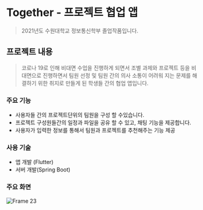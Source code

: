 # Together - 프로젝트 협업 앱
> 2021년도 수원대학교 정보통신학부 졸업작품입니다.
  

## 프로젝트 내용
> 코로나 19로 인해 비대면 수업을 진행하게 되면서 
> 조별 과제와 프로젝트 등을 비대면으로 진행하면서
>  팀원 선정 및 팀원 간의 의사 소통이 어려워 지는 문제를 해결하기 위한 취지로 만들게 된 학생들 간의 협업 앱입니다.



### 주요 기능
- 사용자들 간의 프로젝트단위의 팀원을 구성 할 수있습니다.
- 프로젝트 구성원들간의 일정과 파일을 공유 할 수 있고, 채팅 기능을 제공합니다.
- 사용자가 입력한 정보를 통해서 팀원과 프로젝트를 추천해주는 기능 제공

### 사용 기술
- 앱 개발 (Flutter)
- 서버 개발(Spring Boot)


### 주요 화면

![Frame 23](https://user-images.githubusercontent.com/71866185/165899765-ef566e29-a87e-46e5-9b4b-246f0883de80.png)
